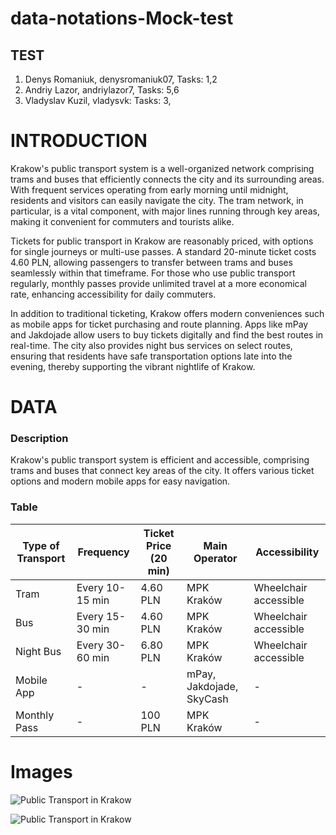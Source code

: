 # data-notations-Mock-test

## TEST

1. Denys Romaniuk, denysromaniuk07, Tasks: 1,2
2. Andriy Lazor, andriylazor7, Tasks: 5,6
3. Vladyslav Kuzil, vladysvk: Tasks: 3,

# INTRODUCTION

Krakow's public transport system is a well-organized network comprising trams and buses that efficiently connects the city and its surrounding areas. With frequent services operating from early morning until midnight, residents and visitors can easily navigate the city. The tram network, in particular, is a vital component, with major lines running through key areas, making it convenient for commuters and tourists alike.

Tickets for public transport in Krakow are reasonably priced, with options for single journeys or multi-use passes. A standard 20-minute ticket costs 4.60 PLN, allowing passengers to transfer between trams and buses seamlessly within that timeframe. For those who use public transport regularly, monthly passes provide unlimited travel at a more economical rate, enhancing accessibility for daily commuters.

In addition to traditional ticketing, Krakow offers modern conveniences such as mobile apps for ticket purchasing and route planning. Apps like mPay and Jakdojade allow users to buy tickets digitally and find the best routes in real-time. The city also provides night bus services on select routes, ensuring that residents have safe transportation options late into the evening, thereby supporting the vibrant nightlife of Krakow.


# DATA

### Description

Krakow's public transport system is efficient and accessible, comprising trams and buses that connect key areas of the city. It offers various ticket options and modern mobile apps for easy navigation.

### Table

| Type of Transport | Frequency       | Ticket Price (20 min) | Main Operator        | Accessibility     |
|-------------------|-----------------|------------------------|----------------------|--------------------|
| Tram              | Every 10-15 min | 4.60 PLN               | MPK Kraków           | Wheelchair accessible|
| Bus               | Every 15-30 min | 4.60 PLN               | MPK Kraków           | Wheelchair accessible|
| Night Bus         | Every 30-60 min | 6.80 PLN               | MPK Kraków           | Wheelchair accessible|      
| Mobile App        | -               | -                      | mPay, Jakdojade, SkyCash | -              |
| Monthly Pass      | -               | 100 PLN                | MPK Kraków           | -                  |

# Images

![Public Transport in Krakow](https://lp-cms-production.imgix.net/2022-06/Poland-Krakow-Longfin-Media-shutterstock-1771939031-RFE.jpg?w=1440&h=810&fit=crop&auto=format&q=75)

![Public Transport in Krakow](IMG_Folder/Public%20Transport%20in%20Krakow.jpg.avif)

